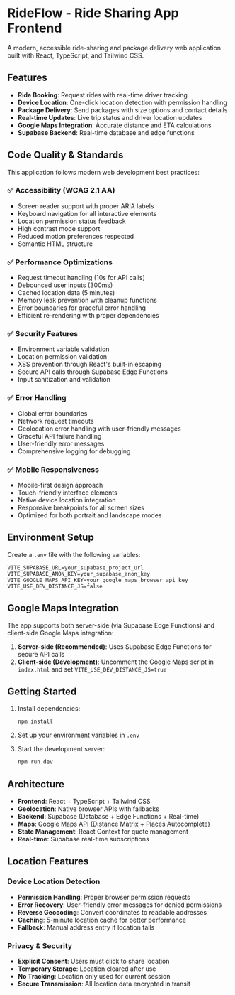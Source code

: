 # RideFlow - Ride Sharing App Frontend

A modern, accessible ride-sharing and package delivery web application built with React, TypeScript, and Tailwind CSS.

## Features

- **Ride Booking**: Request rides with real-time driver tracking
- **Device Location**: One-click location detection with permission handling
- **Package Delivery**: Send packages with size options and contact details
- **Real-time Updates**: Live trip status and driver location updates
- **Google Maps Integration**: Accurate distance and ETA calculations
- **Supabase Backend**: Real-time database and edge functions

## Code Quality & Standards

This application follows modern web development best practices:

### ✅ **Accessibility (WCAG 2.1 AA)**
- Screen reader support with proper ARIA labels
- Keyboard navigation for all interactive elements
- Location permission status feedback
- High contrast mode support
- Reduced motion preferences respected
- Semantic HTML structure

### ✅ **Performance Optimizations**
- Request timeout handling (10s for API calls)
- Debounced user inputs (300ms)
- Cached location data (5 minutes)
- Memory leak prevention with cleanup functions
- Error boundaries for graceful error handling
- Efficient re-rendering with proper dependencies

### ✅ **Security Features**
- Environment variable validation
- Location permission validation
- XSS prevention through React's built-in escaping
- Secure API calls through Supabase Edge Functions
- Input sanitization and validation

### ✅ **Error Handling**
- Global error boundaries
- Network request timeouts
- Geolocation error handling with user-friendly messages
- Graceful API failure handling
- User-friendly error messages
- Comprehensive logging for debugging

### ✅ **Mobile Responsiveness**
- Mobile-first design approach
- Touch-friendly interface elements
- Native device location integration
- Responsive breakpoints for all screen sizes
- Optimized for both portrait and landscape modes

## Environment Setup

Create a `.env` file with the following variables:

```env
VITE_SUPABASE_URL=your_supabase_project_url
VITE_SUPABASE_ANON_KEY=your_supabase_anon_key
VITE_GOOGLE_MAPS_API_KEY=your_google_maps_browser_api_key
VITE_USE_DEV_DISTANCE_JS=false
```

## Google Maps Integration

The app supports both server-side (via Supabase Edge Functions) and client-side Google Maps integration:

1. **Server-side (Recommended)**: Uses Supabase Edge Functions for secure API calls
2. **Client-side (Development)**: Uncomment the Google Maps script in `index.html` and set `VITE_USE_DEV_DISTANCE_JS=true`

## Getting Started

1. Install dependencies:
   ```bash
   npm install
   ```

2. Set up your environment variables in `.env`

3. Start the development server:
   ```bash
   npm run dev
   ```

## Architecture

- **Frontend**: React + TypeScript + Tailwind CSS
- **Geolocation**: Native browser APIs with fallbacks
- **Backend**: Supabase (Database + Edge Functions + Real-time)
- **Maps**: Google Maps API (Distance Matrix + Places Autocomplete)
- **State Management**: React Context for quote management
- **Real-time**: Supabase real-time subscriptions

## Location Features

### **Device Location Detection**
- **Permission Handling**: Proper browser permission requests
- **Error Recovery**: User-friendly error messages for denied permissions
- **Reverse Geocoding**: Convert coordinates to readable addresses
- **Caching**: 5-minute location cache for better performance
- **Fallback**: Manual address entry if location fails

### **Privacy & Security**
- **Explicit Consent**: Users must click to share location
- **Temporary Storage**: Location cleared after use
- **No Tracking**: Location only used for current session
- **Secure Transmission**: All location data encrypted in transit